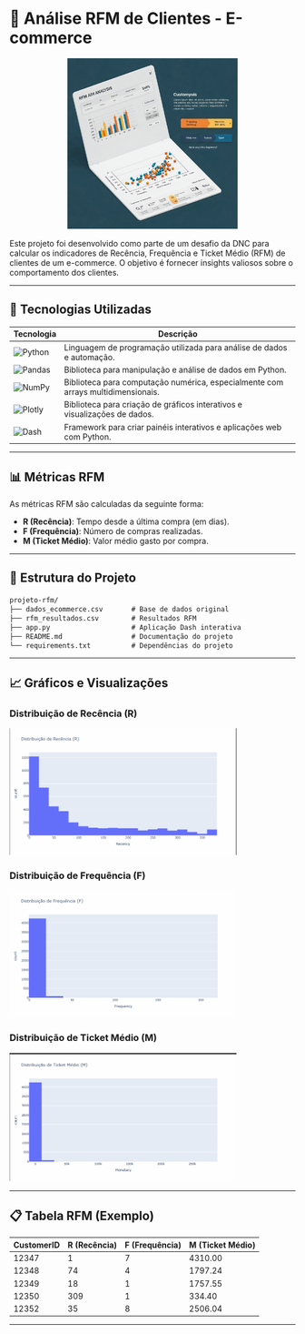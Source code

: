 # 🛒 Análise RFM de Clientes - E-commerce


<p align="center">
  <img src="img/banner.jpg" alt="Capa" width="300px">
</p>

Este projeto foi desenvolvido como parte de um desafio da DNC para calcular os indicadores de Recência, Frequência e Ticket Médio (RFM) de clientes de um e-commerce. O objetivo é fornecer insights valiosos sobre o comportamento dos clientes.

---

## 🚀 Tecnologias Utilizadas

| Tecnologia | Descrição |
|-------|-----------|
| ![Python](https://img.shields.io/badge/Python-3776AB?style=for-the-badge&logo=python&logoColor=white) | Linguagem de programação utilizada para análise de dados e automação. |
| ![Pandas](https://img.shields.io/badge/Pandas-2C2D72?style=for-the-badge&logo=pandas&logoColor=white) | Biblioteca para manipulação e análise de dados em Python. |
| ![NumPy](https://img.shields.io/badge/NumPy-013243?style=for-the-badge&logo=numpy&logoColor=white) | Biblioteca para computação numérica, especialmente com arrays multidimensionais. |
| ![Plotly](https://img.shields.io/badge/Plotly-3F4F75?style=for-the-badge&logo=plotly&logoColor=white) | Biblioteca para criação de gráficos interativos e visualizações de dados. |
| ![Dash](https://img.shields.io/badge/Dash-008DE4?style=for-the-badge&logo=dash&logoColor=white) | Framework para criar painéis interativos e aplicações web com Python. |

---

## 📊 Métricas RFM

As métricas RFM são calculadas da seguinte forma:

- **R (Recência)**: Tempo desde a última compra (em dias).
- **F (Frequência)**: Número de compras realizadas.
- **M (Ticket Médio)**: Valor médio gasto por compra.

---

## 📂 Estrutura do Projeto

```
projeto-rfm/
├── dados_ecommerce.csv       # Base de dados original
├── rfm_resultados.csv        # Resultados RFM
├── app.py                    # Aplicação Dash interativa
├── README.md                 # Documentação do projeto
└── requirements.txt          # Dependências do projeto
```

---

## 📈 Gráficos e Visualizações

### Distribuição de Recência (R)
<img src="img/grafico_recencia.png" alt="Recência" width="400">

### Distribuição de Frequência (F)
<img src="img/grafico_frequency.png" alt="Frequência" width="400">

### Distribuição de Ticket Médio (M)
<img src="img/grafico_monetary.png" alt="Frequência" width="400">

---

## 📋 Tabela RFM (Exemplo)

| CustomerID | R (Recência) | F (Frequência) | M (Ticket Médio) |
|------------|--------------|----------------|------------------|
| 12347      | 1            | 7              | 4310.00          |
| 12348      | 74           | 4              | 1797.24          |
| 12349      | 18           | 1              | 1757.55          |
| 12350      | 309          | 1              | 334.40           |
| 12352      | 35           | 8              | 2506.04          |

---
